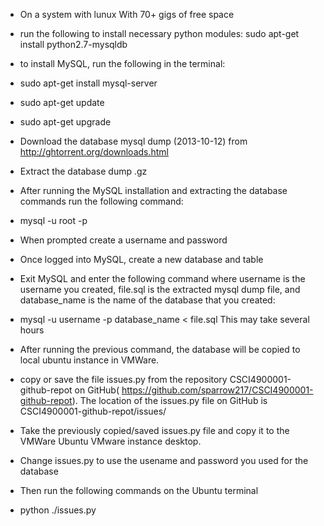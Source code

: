 - On a system with lunux
  With 70+ gigs of free space
  
- run the following to install necessary python modules: sudo apt-get install python2.7-mysqldb
- to install MySQL, run the following in the terminal: 
- sudo apt-get install mysql-server
- sudo apt-get update
- sudo apt-get upgrade

- Download the database mysql dump  (2013-10-12) from http://ghtorrent.org/downloads.html 
- Extract the database dump .gz

- After running the MySQL installation and extracting the database commands run the following command: 
- mysql -u root -p
- When prompted create a username and password
- Once logged into MySQL, create a new database and table
- Exit MySQL and enter the following command where username is the username you created, file.sql is the extracted mysql dump file, and  database_name is the name of the database that you created: 
- mysql -u username -p database_name < file.sql
  This may take several hours
- After running the previous command, the database will be copied to local ubuntu instance in VMWare. 

- copy or save the file issues.py from the repository CSCI4900001-github-repot on GitHub( https://github.com/sparrow217/CSCI4900001-github-repot). The location of the issues.py file on GitHub is CSCI4900001-github-repot/issues/
- Take the previously copied/saved issues.py file and copy it to the VMWare Ubuntu VMware instance desktop.
- Change issues.py to use the usename and password you used for the database
- Then run the following commands on the Ubuntu terminal 
- python ./issues.py




